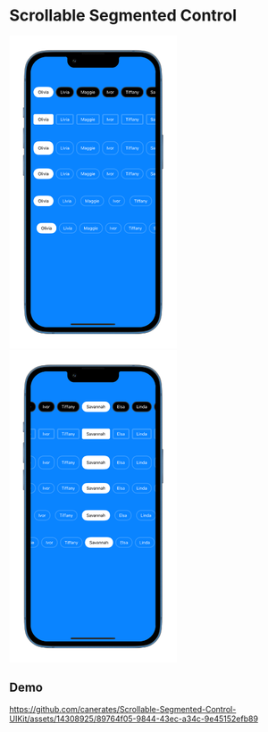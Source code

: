 # Scrollable Segmented Control

<p align="row">
  <p align="left">
    <img src= "screenshot1.png" width="300" >
    <img src= "screenshot2.png" width="300" >
  </p>
</p>

## Demo

https://github.com/canerates/Scrollable-Segmented-Control-UIKit/assets/14308925/89764f05-9844-43ec-a34c-9e45152efb89


